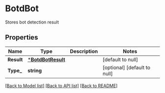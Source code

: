 # BotdBot
Stores bot detection result


## Properties
Name | Type | Description | Notes
------------ | ------------- | ------------- | -------------
**Result** | [***BotdBotResult**](BotdBotResult.md) |  | [default to null]
**Type_** | **string** |  | [optional] [default to null]

[[Back to Model list]](../README.md#documentation-for-models) [[Back to API list]](../README.md#documentation-for-api-endpoints) [[Back to README]](../README.md)

